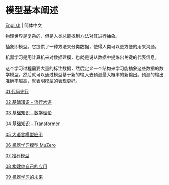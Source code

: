 # 模型基本阐述

[English](./index.md) | 简体中文

物理世界是复杂的，但是人类总能找到方法对其进行抽象。

抽象即模型。它提供了一种方法来分类数据，使得人类可以更方便的用来沟通。

机器学习是用计算机来对数据建模，也就是说从数据中提炼出关键的代表信息。

这个学习过程需要大量的标注数据，然后定义一个结构来学习能抽象这些数据的数学模型。然后就可以通过模型基于新的输入去预测最大概率的新输出。预测的输出准确率越高，就表明模型的表现更好。

[01 代码先行](./01/index_zh-CN.md)

[02 基础知识 - 流行术语](./02/index_zh-CN.md)

[03 基础知识 - 数学理论](./03/index_zh-CN.md)

[04 基础知识 - Transformer](./04/index_zh-CN.md)

[05 大语言模型应用](./05/index_zh-CN.md)

[06 机器学习模型 MuZero](./06/index_zh-CN.md)

[07 推荐模型](./07/index_zh-CN.md)

[08 构建你自己的应用](./08/index_zh-CN.md)

[09 机器学习的未来](./09/index_zh-CN.md)
